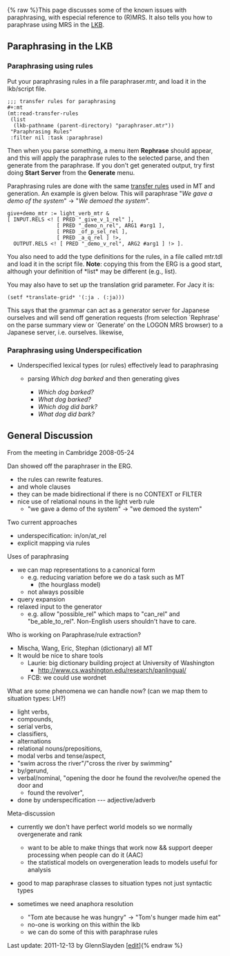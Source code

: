 {% raw %}This page discusses some of the known issues with paraphrasing, with
especial reference to (R)MRS. It also tells you how to paraphrase using
MRS in the [LKB](https://delph-in.github.io/docs/tools/LkbTop).

## Paraphrasing in the LKB

### Paraphrasing using rules

Put your paraphrasing rules in a file paraphraser.mtr, and load it in
the lkb/script file.

    ;;; transfer rules for paraphrasing
    #+:mt
    (mt:read-transfer-rules 
     (list
      (lkb-pathname (parent-directory) "paraphraser.mtr"))
     "Paraphrasing Rules"
     :filter nil :task :paraphrase)

Then when you parse something, a menu item **Rephrase** should appear,
and this will apply the paraphrase rules to the selected parse, and then
generate from the paraphrase. If you don't get generated output, try
first doing **Start Server** from the **Generate** menu.

Paraphrasing rules are done with the same [transfer
rules](https://delph-in.github.io/docs/tools/TransferRules) used in MT and generation. An example is given
below. This will paraphrase "*We gave a demo of the system*" -&gt; "*We
demoed the system*".

    give+demo_mtr := light_verb_mtr &
    [ INPUT.RELS <! [ PRED "_give_v_1_rel" ],
                    [ PRED "_demo_n_rel", ARG1 #arg1 ],
                    [ PRED _of_p_sel_rel ], 
                    [ PRED _a_q_rel ] !>,
      OUTPUT.RELS <! [ PRED "_demo_v_rel", ARG2 #arg1 ] !> ].

You also need to add the type definitions for the rules, in a file
called mtr.tdl and load it in the script file. **Note**: copying this
from the ERG is a good start, although your definition of \*list\* may
be different (e.g., list).

You may also have to set up the translation grid parameter. For Jacy it
is:

    (setf *translate-grid* '(:ja . (:ja)))

This says that the grammar can act as a generator server for Japanese
ourselves and will send off generation requests (from selection
\`Rephrase' on the parse summary view or \`Generate' on the LOGON MRS
browser) to a Japanese server, i.e. ourselves. likewise,

### Paraphrasing using Underspecification

- Underspecified lexical types (or rules) effectively lead to
paraphrasing
  - parsing *Which dog barked* and then generating gives
    
    - *Which dog barked?*
    - *What dog barked?*
    - *Which dog did bark?*
    - *What dog did bark?*

## General Discussion

From the meeting in Cambridge 2008-05-24

Dan showed off the paraphraser in the ERG.

- the rules can rewrite features.
- and whole clauses
- they can be made bidirectional if there is no CONTEXT or FILTER
- nice use of relational nouns in the light verb rule
  - "we gave a demo of the system" -&gt; "we demoed the system"

Two current approaches

- underspecification: in/on/at\_rel
- explicit mapping via rules

Uses of paraphrasing

- we can map representations to a canonical form
  - e.g. reducing variation before we do a task such as MT
    - (the hourglass model)
  - not always possible
- query expansion
- relaxed input to the generator
  - e.g. allow "possible\_rel" which maps to "can\_rel" and
"be\_able\_to\_rel". Non-English users shouldn't have to care.

Who is working on Paraphrase/rule extraction?

- Mischa, Wang, Eric, Stephan (dictionary) all MT
- It would be nice to share tools
  - Laurie: big dictionary building project at University of
Washington
    - <http://www.cs.washington.edu/research/panlingual/>
  - FCB: we could use wordnet

What are some phenomena we can handle now? (can we map them to situation
types: LH?)

- light verbs,
- compounds,
- serial verbs,
- classifiers,
- alternations
- relational nouns/prepositions,
- modal verbs and tense/aspect,
- "swim across the river"/"cross the river by swimming"
- by/gerund,
- verbal/nominal, "opening the door he found the revolver/he opened
the door and
  - found the revolver",
- done by underspecification --- adjective/adverb

Meta-discussion

- currently we don't have perfect world models so we normally
overgenerate and rank
  - want to be able to make things that work now && support deeper
processing when people can do it (AAC)
  - the statistical models on overgeneration leads to models useful
for analysis
- good to map paraphrase classes to situation types not just syntactic
types
- sometimes we need anaphora resolution
  - "Tom ate because he was hungry" -&gt; "Tom's hunger made him
eat"
  
  <!-- -->

  
  - no-one is working on this within the lkb
  - we can do some of this with paraphrase rules

Last update: 2011-12-13 by GlennSlayden [[edit](https://github.com/delph-in/docs/wiki/RmrsParaphrasing/_edit)]{% endraw %}